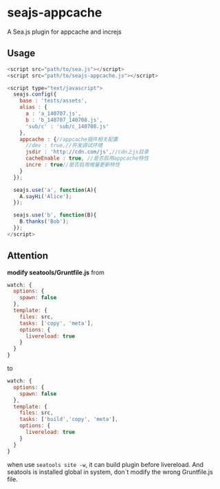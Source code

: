 seajs-appcache
============

A Sea.js plugin for appcache and increjs 

Usage
-----
```javascript
<script src="path/to/sea.js"></script>
<script src="path/to/seajs-appcache.js"></script>

<script type="text/javascript">
  seajs.config({
    base : 'tests/assets',
    alias : {
      a : 'a_140707.js',
      b : 'b_140707_140708.js',
      'sub/c' : 'sub/c_140708.js'
    },
    appcache : {//appcache插件相关配置
      //dev : true,//开发调试环境
      jsdir : 'http://cdn.com/js',//cdn上js目录
      cacheEnable : true, //是否启用appcache特性
      incre : true//是否启用增量更新特性
    }
  });

  seajs.use('a', function(A){
    A.sayHi('Alice');
  });

  seajs.use('b', function(B){
    B.thanks('Bob');
  });
</script>
```


Attention
-----
**modify seatools/Gruntfile.js**
from 
```javascript
watch: {
  options: {
    spawn: false
  },
  template: {
    files: src,
    tasks: ['copy', 'meta'],
    options: {
      livereload: true
    }
  }
}
```
to
```javascript
watch: {
  options: {
    spawn: false
  },
  template: {
    files: src,
    tasks: ['build','copy', 'meta'],
    options: {
      livereload: true
    }
  }
}
```
when use `seatools site -w`, it can build plugin before livereload.
And seatools is installed global in system, don`t modify the wrong Gruntfile.js file.